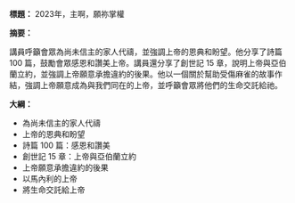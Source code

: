 **標題：** 2023年，主啊，願祢掌權

**摘要：**

講員呼籲會眾為尚未信主的家人代禱，並強調上帝的恩典和盼望。他分享了詩篇 100 篇，鼓勵會眾感恩和讚美上帝。講員還分享了創世記 15 章，說明上帝與亞伯蘭立約，並強調上帝願意承擔違約的後果。他以一個關於幫助受傷麻雀的故事作結，強調上帝願意成為與我們同在的上帝，並呼籲會眾將他們的生命交託給祂。

**大綱：**

* 為尚未信主的家人代禱
* 上帝的恩典和盼望
* 詩篇 100 篇：感恩和讚美
* 創世記 15 章：上帝與亞伯蘭立約
* 上帝願意承擔違約的後果
* 以馬內利的上帝
* 將生命交託給上帝